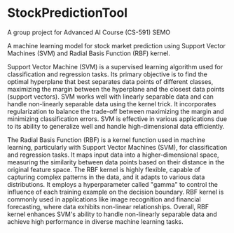 # StockPredictionTool
A group project for Advanced AI Course  (CS-591) SEMO

A machine learning model for stock market prediction using Support Vector Machines (SVM) and Radial Basis Function (RBF) kernel.

Support Vector Machine (SVM) is a supervised learning algorithm used for classification and regression tasks. Its primary objective is to find the optimal hyperplane that best separates data points of different classes, maximizing the margin between the hyperplane and the closest data points (support vectors). SVM works well with linearly separable data and can handle non-linearly separable data using the kernel trick. It incorporates regularization to balance the trade-off between maximizing the margin and minimizing classification errors. SVM is effective in various applications due to its ability to generalize well and handle high-dimensional data efficiently.

The Radial Basis Function (RBF) is a kernel function used in machine learning, particularly with Support Vector Machines (SVM), for classification and regression tasks. It maps input data into a higher-dimensional space, measuring the similarity between data points based on their distance in the original feature space. The RBF kernel is highly flexible, capable of capturing complex patterns in the data, and it adapts to various data distributions. It employs a hyperparameter called "gamma" to control the influence of each training example on the decision boundary. RBF kernel is commonly used in applications like image recognition and financial forecasting, where data exhibits non-linear relationships. Overall, RBF kernel enhances SVM's ability to handle non-linearly separable data and achieve high performance in diverse machine learning tasks.